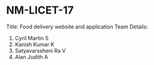 # NM-LICET-17
Title: Food delivery website and application 
Team Details:
  1. Cyril Martin S
  2. Kanish Kumar K
  3. Satyavarssheni Ra V
  4. Alan Judith A	
